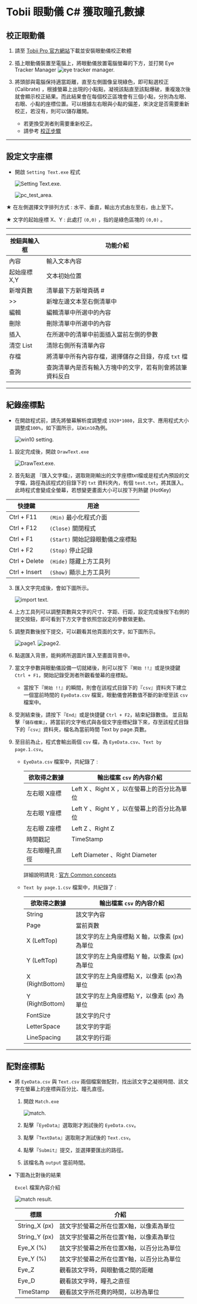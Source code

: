 # Tobii 眼動儀 C# 獲取瞳孔數據

## 校正眼動儀

1. 請至 [Tobii Pro 官方網站](https://www.tobiipro.com/product-listing/eye-tracker-manager/)下載並安裝眼動儀校正軟體  

2. 插上眼動儀裝置至電腦上，將眼動儀放置電腦螢幕的下方，並打開 Eye Tracker Manager
![eye tracker manager.](/figure/eyeTracker-manager.jpg)

3. 將頭部與電腦保持適當距離，直至左側圖像呈現綠色，即可點選校正 (Calibrate) ，根據螢幕上出現的小點點，凝視該點直至該點爆破，重複幾次後就會顯示校正結果。而此結果會在每個校正區塊會有三個小點，分別為左眼、右眼、小點的座標位置。可以根據左右眼與小點的偏差，來決定是否需要重新校正，若沒有，則可以儲存離開。

    * 若更換受測者則需要重新校正。
    * 請參考 [校正步驟](http://developer.tobiipro.com/commonconcepts/calibration.html)


---

## 設定文字座標

* 開啟 `Setting Text.exe` 程式

    ![Setting Text.exe.](/figure/Setting%20Text.png)

    ![pc_test_area.](/figure/pc_test_area.png)


★ 在左側選擇文字排列方式 : 水平、垂直，輸出方式由左至右，由上至下。

★ 文字的起始座標 X、Y : 此處打 `(0,0)` ，指的是綠色區塊的 `(0,0)` 。

---

|按鈕與輸入框|功能介紹|
|-|-|
|內容|輸入文本內容|
|起始座標 X,Y|文本初始位置|
|新增頁數|清單最下方新增頁碼 #|
|>>|新增左邊文本至右側清單中|
|編輯|編輯清單中所選中的內容|
|刪除|刪除清單中所選中的內容|
|插入|在所選中的清單中前面插入當前左側的參數|
|清空 List|清除右側所有清單內容|
|存檔|將清單中所有內容存檔，選擇儲存之目錄，存成 `txt` 檔|
|查詢|查詢清單內是否有輸入方塊中的文字，若有則會將該筆資料反白|




---

## 紀錄座標點

* 在開啟程式前，請先將螢幕解析度調整成 `1920*1080`，且文字、應用程式大小調整成`100%`，如下圖所示，以`Win10`為例。

    ![win10 setting.](/figure/win10%20setting.png)

1. 設定完成後，開啟 `DrawText.exe`

    ![DrawText.exe.](/figure/DrawText%20UI.png)

2. 首先點選 『匯入文字檔』，選取剛剛輸出的文字座標txt檔或是程式內預設的文字檔，路徑為該程式的目錄下的 `txt` 資料夾內，有個 `test.txt`，將其匯入。此時程式會變成全螢幕，若想變更畫面大小可以按下列熱鍵 (HotKey)


|快捷鍵|用途|
|-|-|
|Ctrl + F11|`(Min)` 最小化程式介面|
|Ctrl + F12|`(Close)` 關閉程式|
|Ctrl + F1|`(Start)` 開始記錄眼動儀之座標點|
|Ctrl + F2|`(Stop)` 停止記錄|
|Ctrl + Delete|`(Hide)` 隱藏上方工具列|
|Ctrl + Insert|`(Show)` 顯示上方工具列|

3. 匯入文字完成後，會如下圖所示。


    ![import text.](/figure/DrawText%20import%20text.png)


4. 上方工具列可以調整頁數與文字的尺寸、字距、行距，設定完成後按下右側的提交按鈕，即可看到下方文字會依照您設定的參數做更動。


5. 調整頁數後按下提交，可以觀看其他頁面的文字，如下圖所示。


    ![page1.](/figure/page1.png) ![page2.](/figure/page2.png)

6.	點選匯入背景，能夠將所選圖片匯入至畫面背景中。

7.	當文字參數與眼動儀設備一切就緒後，則可以按下『`開始 !!`』或是快捷鍵 `Ctrl + F1`，開始記錄受測者所觀看螢幕的座標點。

    * 當按下『`開始 !!`』的瞬間，則會在該程式目錄下的『`csv`』資料夾下建立一個當前時間的 `EyeData.csv` 檔案，眼動儀會將數值不斷的新增至該 `csv` 檔案中。



8.	受測結束後，請按下『`End`』或是快捷鍵 `Ctrl + F2`，結束紀錄數值。
並且點擊『`儲存檔案`』，將當前的文字格式與各個文字座標紀錄下來，存至該程式目錄下的『`csv`』資料夾，檔名為當前時間 Text by page.頁數。


9.	至目前為止，程式會輸出兩個 `csv` 檔，為 `EyeData.csv`、`Text by page.1.csv`。
    *	`EyeData.csv` 檔案中，共紀錄了 :

        |欲取得之數據|輸出檔案 `csv` 的內容介紹|
        |-|-|
        |左右眼 X座標|Left X 、Right X ，以在螢幕上的百分比為單位|
        |左右眼 Y座標|Left Y 、Right Y ，以在螢幕上的百分比為單位|
        |左右眼 Z座標|Left Z 、Right Z |
        |時間戳記|TimeStamp |
        |左右眼瞳孔直徑|Left Diameter 、Right Diameter |

        詳細說明請見 :  [官方 Common concepts](http://developer.tobiipro.com/commonconcepts.html)

    *	`Text by page.1.csv` 檔案中，共紀錄了 :

        |欲取得之數據|輸出檔案 `csv` 的內容介紹|
        |-|-|
        |String|該文字內容|
        |Page|當前頁數|
        |X (LeftTop)|該文字的左上角座標點 X 軸，以像素 (px) 為單位|
        |Y (LeftTop)|該文字的左上角座標點 Y 軸，以像素 (px)  為單位 |
        |X (RightBottom)|該文字的左上角座標點 X，以像素 (px)為單位 |
        |Y (RightBottom)|該文字的左上角座標點 Y，以像素 (px) 為單位 |
        |FontSize|該文字的尺寸 |
        |LetterSpace|該文字的字距 |
        |LineSpacing|該文字的行距 |
        

---


## 配對座標點

* 將 `EyeData.csv` 與 `Text.csv` 兩個檔案做配對，找出該文字之凝視時間、該文字在螢幕上的座標與百分比、瞳孔直徑。

    1. 開啟 `Match.exe`

        ![match.](/figure/match.png)

    2.	點擊『`EyeData`』選取剛才測試後的 `EyeData.csv`。
    3.	點擊『`TextData`』選取剛才測試後的 `Text.csv`。
    4.	點擊『`Submit`』提交，並選擇要匯出的路徑。
    5.	該檔名為 `output` 當前時間。

* 下圖為比對後的結果

    `Excel` 檔案內容介紹

    ![match result.](/figure/match_result.png)

    |標題|介紹|
    |-|-|
    |String_X (px)|該文字於螢幕之所在位置X軸，以像素為單位|
    |String_Y (px)|該文字於螢幕之所在位置Y軸，以像素為單位|
    |Eye_X (%) |該文字於螢幕之所在位置X軸，以百分比為單位|
    |Eye_Y (%) |該文字於螢幕之所在位置Y軸，以百分比為單位|
    |Eye_Z|觀看該文字時，與眼動儀之間的距離|
    |Eye_D|觀看該文字時，瞳孔之直徑|
    |TimeStamp|觀看該文字所花費的時間，以秒為單位|
    





